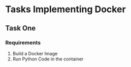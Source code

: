 # Tasks Implementing Docker

## Task One

### Requirements

1. Build a Docker Image
2. Run Python Code in the container 
